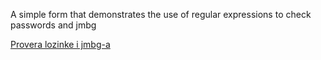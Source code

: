A simple form that demonstrates the use of regular expressions to check passwords and jmbg


<a href="https://tosibakoludo.github.io/Login-RegEx/">Provera lozinke i jmbg-a</a>

